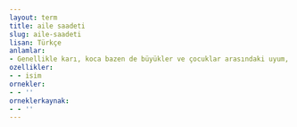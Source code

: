 ```yaml
---
layout: term
title: aile saadeti
slug: aile-saadeti
lisan: Türkçe
anlamlar:
- Genellikle karı, koca bazen de büyükler ve çocuklar arasındaki uyum, anlaşma, sevgi ve hoşgörü
ozellikler:
- - isim
ornekler:
- - ''
orneklerkaynak:
- - ''
---
```

